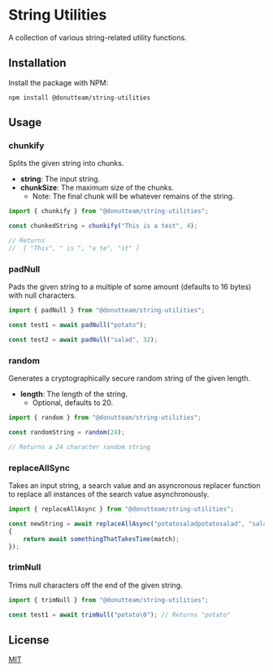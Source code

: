 # String Utilities
A collection of various string-related utility functions.

## Installation
Install the package with NPM:

```
npm install @donutteam/string-utilities
```

## Usage
### chunkify
Splits the given string into chunks.

* **string**: The input string.
* **chunkSize**: The maximum size of the chunks.
	* Note: The final chunk will be whatever remains of the string.

```js
import { chunkify } from "@donutteam/string-utilities";

const chunkedString = chunkify("This is a test", 4);

// Returns
// 	[ "This", " is ", "a te", "st" ]
```

### padNull
Pads the given string to a multiple of some amount (defaults to 16 bytes) with null characters.

```js
import { padNull } from "@donutteam/string-utilities";

const test1 = await padNull("potato");

const test2 = await padNull("salad", 32);
```

### random
Generates a cryptographically secure random string of the given length.

* **length**: The length of the string. 
	* Optional, defaults to 20.

```js
import { random } from "@donutteam/string-utilities";

const randomString = random(24);

// Returns a 24 character random string
```

### replaceAllSync
Takes an input string, a search value and an asyncronous replacer function to replace all instances of the search value asynchronously.

```js
import { replaceAllAsync } from "@donutteam/string-utilities";

const newString = await replaceAllAsync("potatosaladpotatosalad", "salad", async (match) =>
{
	return await somethingThatTakesTime(match);
});
```

### trimNull
Trims null characters off the end of the given string.

```js
import { trimNull } from "@donutteam/string-utilities";

const test1 = await trimNull("potato\0"); // Returns "potato"
```

## License
[MIT](https://github.com/donutteam/string-utilities/blob/main/LICENSE.md)